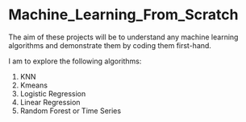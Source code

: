 # Machine_Learning_From_Scratch
The aim of these projects will be to understand any machine learning algorithms and demonstrate them by coding them first-hand.

I am to explore the following algorithms:

1) KNN
2) Kmeans
3) Logistic Regression
4) Linear Regression
5) Random Forest or Time Series
